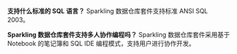 [//]: #	"chinagitpath:XXXXX"



**支持什么标准的 SQL 语言？**
Sparkling 数据仓库套件支持标准 ANSI SQL 2003。

**Sparkling 数据仓库套件支持多人协作编程吗？**
Sparkling 数据仓库套件采用基于 Notebook 的笔记簿和 SQL IDE 编程模式，支持用户进行协作开发。
